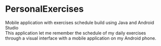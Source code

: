 # PersonalExercises
Mobile application with exercises schedule build using Java and Android Studio <br>
This application let me remember the schedule of my daily exercises through a visual interface with a mobile application on my Android phone.
